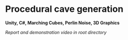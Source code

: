 ﻿# Procedural cave generation
**Unity, C#, Marching Cubes, Perlin Noise, 3D Graphics**

_Report and demonstration video in root directory_
